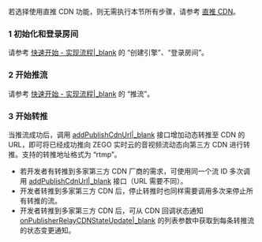 <div class = 'mk-hint'>

若选择使用直推 CDN 功能，则无需执行本节所有步骤，请参考 [直推 CDN](!Publisher_Player_Advanced/RelayToCDN#5)。

</div>

### 1 初始化和登录房间

请参考 [快速开始 - 实现流程\|_blank](!Integration/Solution_Implementation#CreateEngine) 的 “创建引擎”、“登录房间”。

### 2 开始推流

请参考 [快速开始 - 实现流程\|_blank](!Integration/Solution_Implementation#publishingStream) 的 “推流”。

### 3 开始转推

当推流成功后，调用 [addPublishCdnUrl\|_blank](@addPublishCdnUrl) 接口增加动态转推至 CDN 的 URL，即可将已经成功推向 ZEGO 实时云的音视频流动态向第三方 CDN 进行转推。支持的转推地址格式为 “rtmp”。

<div class = 'mk-hint'>

- 若开发者有转推到多家第三方 CDN 厂商的需求，可使用同一个流 ID 多次调用 [addPublishCdnUrl\|_blank](@addPublishCdnUrl) 接口（URL 需要不同）。
- 开发者转推到多家第三方 CDN 后，停止转推时也同样需要调用多次来停止所有转推的流。
- 开发者转推到多家第三方 CDN 后，可从 CDN 回调状态通知 [onPublisherRelayCDNStateUpdate\|_blank](@onPublisherRelayCDNStateUpdate) 的列表参数中获取到每条转推流的状态变更通知。
</div>












